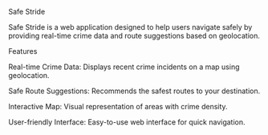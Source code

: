 Safe Stride

Safe Stride is a web application designed to help users navigate safely by providing real-time crime data and route suggestions based on geolocation.

Features

Real-time Crime Data: Displays recent crime incidents on a map using geolocation.

Safe Route Suggestions: Recommends the safest routes to your destination.

Interactive Map: Visual representation of areas with crime density.

User-friendly Interface: Easy-to-use web interface for quick navigation.

